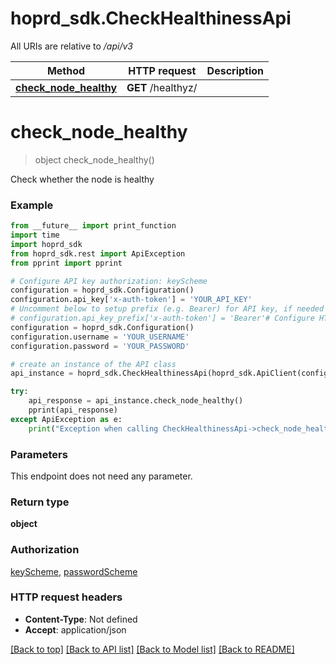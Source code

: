 # hoprd_sdk.CheckHealthinessApi

All URIs are relative to */api/v3*

Method | HTTP request | Description
------------- | ------------- | -------------
[**check_node_healthy**](CheckHealthinessApi.md#check_node_healthy) | **GET** /healthyz/ | 

# **check_node_healthy**
> object check_node_healthy()



Check whether the node is healthy

### Example
```python
from __future__ import print_function
import time
import hoprd_sdk
from hoprd_sdk.rest import ApiException
from pprint import pprint

# Configure API key authorization: keyScheme
configuration = hoprd_sdk.Configuration()
configuration.api_key['x-auth-token'] = 'YOUR_API_KEY'
# Uncomment below to setup prefix (e.g. Bearer) for API key, if needed
# configuration.api_key_prefix['x-auth-token'] = 'Bearer'# Configure HTTP basic authorization: passwordScheme
configuration = hoprd_sdk.Configuration()
configuration.username = 'YOUR_USERNAME'
configuration.password = 'YOUR_PASSWORD'

# create an instance of the API class
api_instance = hoprd_sdk.CheckHealthinessApi(hoprd_sdk.ApiClient(configuration))

try:
    api_response = api_instance.check_node_healthy()
    pprint(api_response)
except ApiException as e:
    print("Exception when calling CheckHealthinessApi->check_node_healthy: %s\n" % e)
```

### Parameters
This endpoint does not need any parameter.

### Return type

**object**

### Authorization

[keyScheme](../README.md#keyScheme), [passwordScheme](../README.md#passwordScheme)

### HTTP request headers

 - **Content-Type**: Not defined
 - **Accept**: application/json

[[Back to top]](#) [[Back to API list]](../README.md#documentation-for-api-endpoints) [[Back to Model list]](../README.md#documentation-for-models) [[Back to README]](../README.md)

